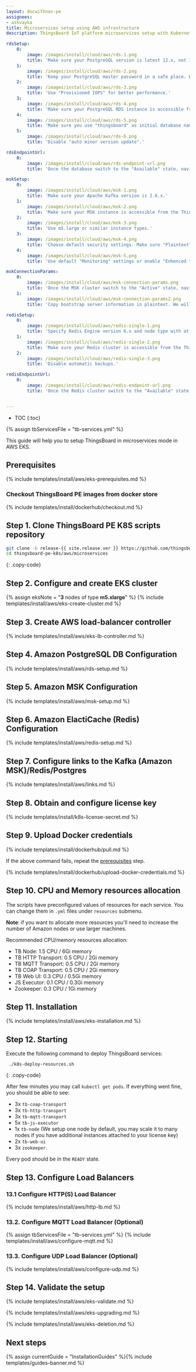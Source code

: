 ```yaml
---
layout: docwithnav-pe
assignees:
- ashvayka
title: Microservices setup using AWS infrastructure
description: ThingsBoard IoT platform microservices setup with Kubernetes in AWS EKS 

rdsSetup:
    0:
        image: /images/install/cloud/aws/rds-1.png  
        title: 'Make sure your PostgreSQL version is latest 12.x, not 13.x yet.'
    1:
        image: /images/install/cloud/aws/rds-2.png  
        title: 'Keep your PostgreSQL master password in a safe place. We will refer to it later in this guide using YOUR_RDS_PASSWORD.'
    2:
        image: /images/install/cloud/aws/rds-3.png  
        title: 'Use "Provisioned IOPS" for better performance.'
    3:
        image: /images/install/cloud/aws/rds-4.png  
        title: 'Make sure your PostgreSQL RDS instance is accessible from the ThingsBoard cluster; The easiest way to achieve this is to deploy the PostgreSQL RDS instance in the same VPC and use "eksctl-thingsboard-cluster-ClusterSharedNodeSecurityGroup-*" security group.'
    4:
        image: /images/install/cloud/aws/rds-5.png  
        title: 'Make sure you use "thingsboard" as initial database name.'
    5:
        image: /images/install/cloud/aws/rds-6.png  
        title: 'Disable "auto minor version update".'  

rdsEndpointUrl:
    0:
        image: /images/install/cloud/aws/rds-endpoint-url.png  
        title: 'Once the database switch to the "Available" state, navigate to the "Connectivity and Security" and copy the endpoint value. We will refer to it later in this guide using **YOUR_RDS_ENDPOINT_URL**.'

mskSetup:
    0:
        image: /images/install/cloud/aws/msk-1.png  
        title: 'Make sure your Apache Kafka version is 2.6.x.'
    1:
        image: /images/install/cloud/aws/msk-2.png  
        title: 'Make sure your MSK instance is accessible from the ThingsBoard cluster. The easiest way to achieve this is to deploy the MSK instance in the same VPC. We also recommend to use private subnets. This way it will be nearly impossible to accidentally expose it to the internet.'
    2:
        image: /images/install/cloud/aws/msk-3.png  
        title: 'Use m5.large or similar instance types.'
    3:
        image: /images/install/cloud/aws/msk-4.png  
        title: 'Choose default security settings. Make sure "Plaintext" mode is enabled.'
    4:
        image: /images/install/cloud/aws/msk-5.png  
        title: 'Use default "Monitoring" settings or enable "Enhenced topic level monitoring".'

mskConnectionParams:
    0:
        image: /images/install/cloud/aws/msk-connection-params.png  
        title: 'Once the MSK cluster switch to the "Active" state, navigate to "Details" and click "View client information".'
    1:
        image: /images/install/cloud/aws/msk-connection-params2.png  
        title: 'Copy bootstrap server information in plaintext. We will refer to it later in this guide using **YOUR_MSK_BOOTSTRAP_SERVERS_PLAINTEXT**.'

redisSetup:
    0:
        image: /images/install/cloud/aws/redis-single-1.png  
        title: 'Specify Redis Engine version 6.x and node type with at least 1 GB of RAM.'
    1:
        image: /images/install/cloud/aws/redis-single-2.png  
        title: 'Make sure your Redis cluster is accessible from the ThingsBoard cluster. The easiest way to achieve this is to deploy the Redis cluster in the same VPC. We also recommend to use private subnets. Use "eksctl-thingsboard-cluster-ClusterSharedNodeSecurityGroup-*" security group.'
    2:
        image: /images/install/cloud/aws/redis-single-3.png  
        title: 'Disable automatic backups.'

redisEndpointUrl:
    0:
        image: /images/install/cloud/aws/redis-endpoint-url.png  
        title: 'Once the Redis cluster switch to the "Available" state, navigate to "Details" and copy "Primary Endpoint" without ":6379" port sufix. We will refer to it later in this guide using **YOUR_REDIS_ENDPOINT_URL_WITHOUT_PORT**.'


---
```


* TOC
{:toc}

{% assign tbServicesFile = "tb-services.yml" %}

This guide will help you to setup ThingsBoard in microservices mode in AWS EKS. 

## Prerequisites

{% include templates/install/aws/eks-prerequisites.md %}

### Checkout ThingsBoard PE images from docker store

{% include templates/install/dockerhub/checkout.md %}

## Step 1. Clone ThingsBoard PE K8S scripts repository

```bash
git clone -b release-{{ site.release.ver }} https://github.com/thingsboard/thingsboard-pe-k8s.git
cd thingsboard-pe-k8s/aws/microservices
```
{: .copy-code}

## Step 2. Configure and create EKS cluster

{% assign eksNote = "**3** nodes of type **m5.xlarge**" %}
{% include templates/install/aws/eks-create-cluster.md %}

## Step 3. Create AWS load-balancer controller

{% include templates/install/aws/eks-lb-controller.md %}

## Step 4. Amazon PostgreSQL DB Configuration

{% include templates/install/aws/rds-setup.md %}

## Step 5. Amazon MSK Configuration

{% include templates/install/aws/msk-setup.md %}

## Step 6. Amazon ElactiCache (Redis) Configuration

{% include templates/install/aws/redis-setup.md %}

## Step 7. Configure links to the Kafka (Amazon MSK)/Redis/Postgres

{% include templates/install/aws/links.md %}

## Step 8. Obtain and configure license key

{% include templates/install/k8s-license-secret.md %}

## Step 9. Upload Docker credentials

{% include templates/install/dockerhub/pull.md %}

If the above command fails, repeat the [prerequisites](#checkout-thingsboard-pe-images-from-docker-store) step.

{% include templates/install/dockerhub/upload-docker-credentials.md %}

## Step 10. CPU and Memory resources allocation

The scripts have preconfigured values of resources for each service. You can change them in `.yml` files under `resources` submenu.

**Note**: if you want to allocate more resources you'll need to increase the number of Amazon nodes or use larger machines.

Recommended CPU/memory resources allocation:
- TB Node: 1.5 CPU / 6Gi memory
- TB HTTP Transport: 0.5 CPU / 2Gi memory
- TB MQTT Transport: 0.5 CPU / 2Gi memory
- TB COAP Transport: 0.5 CPU / 2Gi memory
- TB Web UI: 0.3 CPU / 0.5Gi memory
- JS Executor: 0.1 CPU / 0.3Gi memory
- Zookeeper: 0.3 CPU / 1Gi memory

## Step 11. Installation

{% include templates/install/aws/eks-installation.md %}

## Step 12. Starting

Execute the following command to deploy ThingsBoard services:

```
 ./k8s-deploy-resources.sh
```
{: .copy-code}

After few minutes you may call `kubectl get pods`. If everything went fine, you should be able to see:

* 3x `tb-coap-transport`
* 3x `tb-http-transport`
* 3x `tb-mqtt-transport`
* 5x `tb-js-executor`
* 1x `tb-node` (We setup one node by default, you may scale it to many nodes if you have additional instances attached to your license key)
* 2x `tb-web-ui`
* 3x `zookeeper`.

Every pod should be in the `READY` state.

## Step 13. Configure Load Balancers

### 13.1 Configure HTTP(S) Load Balancer

{% include templates/install/aws/http-lb.md %}

### 13.2. Configure MQTT Load Balancer (Optional)

{% assign tbServicesFile = "tb-services.yml" %}
{% include templates/install/aws/configure-mqtt.md %}

### 13.3. Configure UDP Load Balancer (Optional)

{% include templates/install/aws/configure-udp.md %}

## Step 14. Validate the setup

{% include templates/install/aws/eks-validate.md %}

{% include templates/install/aws/eks-upgrading.md %}

{% include templates/install/aws/eks-deletion.md %}

## Next steps

{% assign currentGuide = "InstallationGuides" %}{% include templates/guides-banner.md %}
